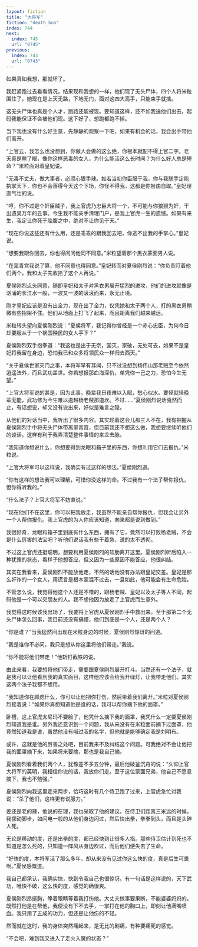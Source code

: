 ```yaml
---
layout: fiction
title: "大将军"
fiction: "death_bus"
index: 744
next:
  index: 745
  url: "0745"
previous:
  index: 743
  url: "0743"
---
```

如果真如我想，那就坏了。

我赶紧跑过去看看情况，结果现和我想的一样，他们现了无头尸体，四个人将米粒围住了。她现在是上天无路，下地无门，面对这四大高手，只能束手就擒。

这无头尸体也真是个人才，跑路还能被现。要知道这样，还不如我送他们出去，起码我能保证不会被他们现。这下好了，想跑都跑不掉。

当下我也没有什么好主意，先静静的观察一下吧，如果有机会的话，我会出手带他们离开。

“上官云，我怎么也没想到，你做人会做的这么绝，你根本就配不得上官二字。老天真是瞎了眼，像你这样恶毒的女人，为什么能活这么长时间？为什么好人总是短命？”米粒面对着皇妃说。

“无毒不丈夫，做大事者，必须心狠手辣。如若当初你臣服于我，你与我联手定能执掌天下，你也不会落得今天这个下场，你怪不得我，这都是你咎由自取。”皇妃理直气壮的说。

“哼，你不过是个奸臣贼子，我上官虎乃忠臣大将一个，不可能与你狼狈为奸，干出遗臭万年的丑事。今生我不能亲手清理门户，是我上官虎一生的遗憾。如果有来生，我定让你死于胎腹之中，绝对不让你见于天。”

“现在你说这些还有什么用，还是乖乖的跟我回去吧，你逃不出我的手掌心。”皇妃说。

“想要我跟你回去，你也得问问他同不同意。”米粒望着那个黑衣蒙面男人说。

“在翠青宫我说了算，他不同意也得同意。”皇妃转而对夏侯刚烈说：“你负责盯着他们两个，我和太子先收拾了这个人再说。”

夏侯刚烈点头同意，随即皇妃和太子对黑衣男展开猛烈的进攻，他们的进攻就像是汹涌的长江水一般，一波又一波的滚滚而来，永无止境。

刚才皇妃应该是没有出全力，现在出了全力，仅凭她和太子两个人，打的黑衣男稍微有些招架不住。他们从地面上打飞了起来，而且距离我们越来越远。

米粒转头望向夏侯刚烈说：“夏侯将军，我记得你曾经是一个赤心忠臣，为何今日却要服从于一个祸国殃民的女人手下？”

夏侯刚烈双手抱拳道：“我这也是出于无奈，国灭，家破，无处可去，如果不是皇妃将我留在身边，恐怕我已和众多将领民众一样归去西天。”

“关于夏侯世家灭门之事，本将军早有耳闻，只不过没想到杨伟山那老贼至今依然逍遥法外，而且武功盖世。你若想报那血海深仇，单凭你一己之力，恐怕今生无望。”

“上官大将军说的甚是，因为此事，晚辈我日夜难以入眠，愁心似水。要怪就怪晚辈无能，武功修为今生难以逾越杨老贼那道坎。不过……”夏侯刚烈说话戛然而止，有话想说，却又没有说出来，好似是难言之隐。

从他们的对话当中，我听出了很多内容。其实趁着这会儿那三人不在，我有把握从夏侯刚烈手中将无头尸体带离翠青宫，但目前我还不想这么做，我想要继续听他们的谈话，这样有利于我弄清楚整件事情的来龙去脉。

“我知道你想说什么，你想要得到龙眼和箱子里的东西，你想利用它们去报仇。”米粒说。

“上官大将军可以这样说，我确实有过这样的想法。”夏侯刚烈道。

“你有这样的想法我可以理解，可惜你没这样的命。不过我有一个法子帮你报仇，但你得听我的。”

“什么法子？上官大将军不妨直说。”

“现在他们不在这里，你可以把我放走，我虽然不能亲自帮你报仇，但我会让另外一个人帮你报仇。我上官虎的为人你应该知道，向来都是说到做到。”

我很好奇，龙眼和箱子里到底有什么东西，拥有了它，竟然可以打败杨老贼，不会是什么厉害的法宝吧？听他们说话我有些干着急，说的太不透彻。

不过这上官虎还挺聪明，想要利用夏侯刚烈的软肋离开这里。夏侯刚烈听后陷入一种犹豫的状态，看样子他想答应，但又因为一些原因不能答应，他很纠结。

其实在我看来，夏侯刚烈不能放他走，不然的话他没有办法跟皇妃交差。皇妃是那么奸诈的一个女人，用谎言是根本蒙混不过去，一旦如此，他可能会有生命危险。

不管怎么说，我觉得他这个人还是不错的，跟杨老贼、皇妃以及太子等人不同，起码他是一个可以交朋友的人。我不想他因为放走了上官虎而生意外。

我觉得这时候该我出场了，我要将上官虎从夏侯刚烈手中救出来。至于那第二个无头尸体怎么回事，我目前还没有搞懂，他们到底是一个人，还是两个人？

“你是谁？”当我猛然间出现在米粒身边的时候，夏侯刚烈惊讶的问道。

“我是谁你不必问，我只是想从你这里将他们带走。”我说。

“你不能将他们带走！”他斩钉截铁的说。

由此来看，我要想将他们带走，需要跟夏侯刚烈展开打斗。当然还有一个法子，就是我可以让他看到我的真实面目，这样他应该会给我开绿灯，让我带走他们。其实这两个法子我都不想用。

“我知道你在顾虑什么，你可以让他把你打伤，然后带着我们离开。”米粒对夏侯刚烈接着说：“如果你真想知道他是谁的话，我可以帮你摘下他的面罩。”

卧槽，这上官虎太尼玛不要脸了，他凭什么摘下我的面罩，我凭什么一定要夏侯刚烈知道我是谁。另外我还意识到一个问题，我从来没有在米粒面前摘下过面罩，他竟然知道我是谁，虽然他没有喊过我的名字，但他就是能够确定我是刘明布。

或许，这就是他的厉害之处吧，目前我来不及纠结这个问题。可我绝对不会让他把我的面罩摘下来，如果将来要摘，那也是我自己摘。

夏侯刚烈看着我们两个人，犹豫差不多五分钟，最后他破釜沉舟的说：“久仰上官大将军的英明，我相信你说的话，我放你们走。至于这位蒙面兄弟，他自己不愿意摘下，我也不勉强。”

夏侯刚烈向我这里走来两步，恰巧这时有几个侍卫跑了过来，上官虎急忙对我说：“杀了他们，这样更有说服力。”

姜还是老的辣，他说的在理，我也采取了他的建议。在侍卫们距离三米远的时候，我挪动脚步，如闪电一般的从他们身边闪过，然后快出拳，拳拳到头，而且是头碎人死。

无论是移动的度，还是出拳的度，都已经快到让很多人指。那些侍卫估计到死也不知道是怎么死的，只知道一阵风从身边吹过，而后他们便失去了生命。

“好快的度，本将军活了那么多年，却从来没有见过你这么快的度，真是后生可畏啊。”夏侯感慨道。

我自己都承认，我确实快，快到令我自己也很惊讶。有一句话是这样说的，天下武功，唯快不破，这么快的度，感觉的确很爽。

夏侯刚烈昂挺胸，睁着眼睛等着我打伤他。大丈夫做事要果断，不能婆婆妈妈的。既然打他是在帮他，我便没有下不去手，一掌打在他的胸口上，即刻让他满嘴喷血。我只用了五成的功力，但还是让他伤的不轻。

然而就在这时，我的身体突然痛起来，是无比的剧痛，有种要痛死的感觉。

“不会吧，难到我又进入了走火入魔的状态？”
